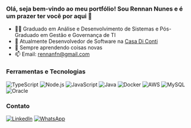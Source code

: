 ### Olá, seja bem-vindo ao meu portfólio! Sou Rennan Nunes e é um prazer ter você por aqui 👋

- 👨‍🎓 Graduado em Análise e Desenvolvimento de Sistemas e Pós-Graduado em Gestão e Governança de TI
- 🔭 Atualmente Desenvolvedor de Software na [Casa Di Conti](http://www.casadiconti.com.br)
- 🌱 Sempre aprendendo coisas novas
- 📫 Email: rennanfn@gmail.com

### Ferramentas e Tecnologias
![TypeScript](https://img.icons8.com/color/96/000000/typescript.png) 
![Node.js](https://img.icons8.com/color/96/000000/nodejs.png) 
![JavaScript](https://img.icons8.com/color/96/000000/javascript.png) 
![Java](https://img.icons8.com/color/96/000000/java-coffee-cup-logo.png)
![Docker](https://img.icons8.com/color/96/000000/docker.png) 
![AWS](https://img.icons8.com/color/96/000000/amazon-web-services.png) 
![MySQL](https://img.icons8.com/ios/96/000000/mysql-logo.png) 
![Oracle](https://img.icons8.com/color/96/000000/oracle-logo.png) 


### Contato
[![LinkedIn](https://upload.wikimedia.org/wikipedia/commons/thumb/c/ca/LinkedIn_logo_initials.png/64px-LinkedIn_logo_initials.png)](https://www.linkedin.com/in/rennan-nunes-b41a3a1b1/)
[![WhatsApp](https://upload.wikimedia.org/wikipedia/commons/thumb/6/6b/WhatsApp.svg/64px-WhatsApp.svg.png)](https://wa.me/+5518996133410)





